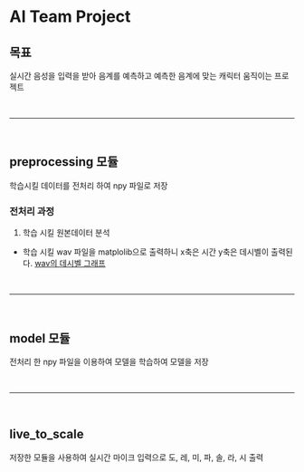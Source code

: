 # AI Team Project

## 목표
실시간 음성을 입력을 받아 음계를 예측하고 예측한 음계에 맞는 캐릭터 움직이는 프로젝트

<br>

----------------

<br>


## preprocessing 모듈
학습시킬 데이터를 전처리 하여 npy 파일로 저장

### 전처리 과정

1. 학습 시킬 원본데이터 분석
- 학습 시킬 wav 파일을 matplolib으로 출력하니 x축은 시간 y축은 데시벨이 출력된다.
<a href='![db_graph](https://user-images.githubusercontent.com/50133267/101586871-30fd3180-3a26-11eb-9048-7150dd0c24a1.png)
'>wav의 데시벨 그래프</a>

<br>

----

<br>

## model 모듈
전처리 한 npy 파일을 이용하여 모델을 학습하여 모델을 저장

<br>

----

<br>

## live_to_scale
저장한 모듈을 사용하여 실시간 마이크 입력으로 도, 레, 미, 파, 솔, 라, 시 출력